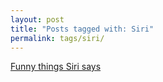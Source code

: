```yaml
---
layout: post
title: "Posts tagged with: Siri"
permalink: tags/siri/
---
```

[Funny things Siri says](/2011/10/funny-things-siri-says)
